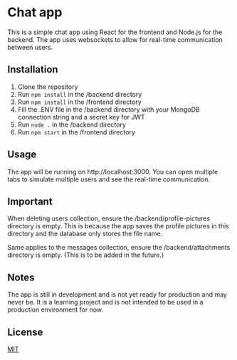 # Chat app
This is a simple chat app using React for the frontend and Node.js for the backend. The app uses websockets to allow for real-time communication between users.

## Installation
1. Clone the repository
2. Run `npm install` in the /backend directory
3. Run `npm install` in the /frontend directory
4. Fill the .ENV file in the /backend directory with your MongoDB connection string and a secret key for JWT
5. Run `node .` in the /backend directory
6. Run `npm start` in the /frontend directory

## Usage
The app will be running on http://localhost:3000. You can open multiple tabs to simulate multiple users and see the real-time communication.

## Important
When deleting users collection, ensure the /backend/profile-pictures directory is empty. This is because the app saves the profile pictures in this directory and the database only stores the file name. 

Same applies to the messages collection, ensure the /backend/attachments directory is empty. (This is to be added in the future.)

## Notes
The app is still in development and is not yet ready for production and may never be. It is a learning project and is not intended to be used in a production environment for now.

## License
[MIT](https://choosealicense.com/licenses/mit/)

